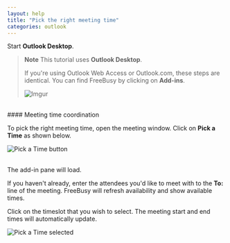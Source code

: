 ```yaml
---
layout: help
title: "Pick the right meeting time"
categories: outlook
---
```


Start **Outlook Desktop**.

> **Note**
> This tutorial uses **Outlook Desktop**.
> 
> If you're using Outlook Web Access or Outlook.com, these steps are identical.
> You can find FreeBusy by clicking on **Add-ins**.
> 
> ![Imgur](http://i.imgur.com/bFdOANU.png)

<br>
#### Meeting time coordination

To pick the right meeting time, open the meeting window.
Click on **Pick a Time** as shown below.

![Pick a Time button](http://i.imgur.com/ENTQLCK.png)

<br>
The add-in pane will load.

If you haven't already, enter the attendees you'd like to meet with to the **To:** line of the meeting.
FreeBusy will refresh availability and show available times.

Click on the timeslot that you wish to select.
The meeting start and end times will automatically update.

![Pick a Time selected](http://i.imgur.com/fSyijT6.png)